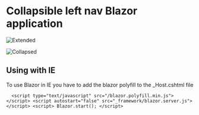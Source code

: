 ﻿
# Collapsible left nav Blazor application

![Extended](https://github.com/dwheelerjr/BlazorLeftNav/BlazorLeftNav/BlazorLeftNav/wwwroot/Images/Extended.PNG)

![Collapsed](https://github.com/dwheelerjr/BlazorLeftNav/BlazorLeftNav/BlazorLeftNav/wwwroot/Images/Collapsed.PNG)

## Using with IE

To use Blazor in IE you have to add the blazor polyfill to the _Host.cshtml file

`   <script type="text/javascript" src="/blazor.polyfill.min.js"></script>
    <script autostart="false" src="_framework/blazor.server.js"></script>
    <script>
        Blazor.start();
    </script>
	`






